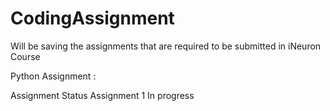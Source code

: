 # CodingAssignment
Will be saving the assignments that are required to be submitted in iNeuron Course

Python Assignment :

Assignment         Status
Assignment 1     In progress
